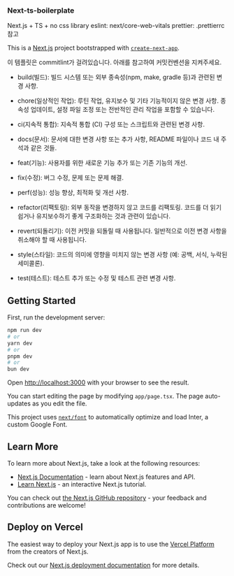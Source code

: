 ### Next-ts-boilerplate

Next.js + TS + no css library
eslint: next/core-web-vitals
prettier: .prettierrc 참고

This is a [Next.js](https://nextjs.org/) project bootstrapped with [`create-next-app`](https://github.com/vercel/next.js/tree/canary/packages/create-next-app).

이 템플릿은 commitlint가 걸려있습니다. 아래를 참고하여 커밋컨벤션을 지켜주세요.

- build(빌드): 빌드 시스템 또는 외부 종속성(npm, make, gradle 등)과 관련된 변경 사항.

- chore(일상적인 작업): 루틴 작업, 유지보수 및 기타 기능적이지 않은 변경 사항. 종속성 업데이트, 설정 파일 조정 또는 전반적인 관리 작업을 포함할 수 있습니다.

- ci(지속적 통합): 지속적 통합 (CI) 구성 또는 스크립트와 관련된 변경 사항.

- docs(문서): 문서에 대한 변경 사항 또는 추가 사항, README 파일이나 코드 내 주석과 같은 것들.

- feat(기능): 사용자를 위한 새로운 기능 추가 또는 기존 기능의 개선.

- fix(수정): 버그 수정, 문제 또는 문제 해결.

- perf(성능): 성능 향상, 최적화 및 개선 사항.

- refactor(리팩토링): 외부 동작을 변경하지 않고 코드를 리팩토링. 코드를 더 읽기 쉽거나 유지보수하기 좋게 구조화하는 것과 관련이 있습니다.

- revert(되돌리기): 이전 커밋을 되돌릴 때 사용됩니다. 일반적으로 이전 변경 사항을 취소해야 할 때 사용됩니다.

- style(스타일): 코드의 의미에 영향을 미치지 않는 변경 사항 (예: 공백, 서식, 누락된 세미콜론).

- test(테스트): 테스트 추가 또는 수정 및 테스트 관련 변경 사항.

## Getting Started

First, run the development server:

```bash
npm run dev
# or
yarn dev
# or
pnpm dev
# or
bun dev
```

Open [http://localhost:3000](http://localhost:3000) with your browser to see the result.

You can start editing the page by modifying `app/page.tsx`. The page auto-updates as you edit the file.

This project uses [`next/font`](https://nextjs.org/docs/basic-features/font-optimization) to automatically optimize and load Inter, a custom Google Font.

## Learn More

To learn more about Next.js, take a look at the following resources:

- [Next.js Documentation](https://nextjs.org/docs) - learn about Next.js features and API.
- [Learn Next.js](https://nextjs.org/learn) - an interactive Next.js tutorial.

You can check out [the Next.js GitHub repository](https://github.com/vercel/next.js/) - your feedback and contributions are welcome!

## Deploy on Vercel

The easiest way to deploy your Next.js app is to use the [Vercel Platform](https://vercel.com/new?utm_medium=default-template&filter=next.js&utm_source=create-next-app&utm_campaign=create-next-app-readme) from the creators of Next.js.

Check out our [Next.js deployment documentation](https://nextjs.org/docs/deployment) for more details.
